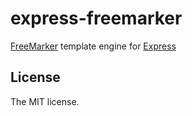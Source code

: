 # express-freemarker

[FreeMarker](https://freemarker.apache.org) template engine for [Express](https://expressjs.com)

## License

The MIT license.
